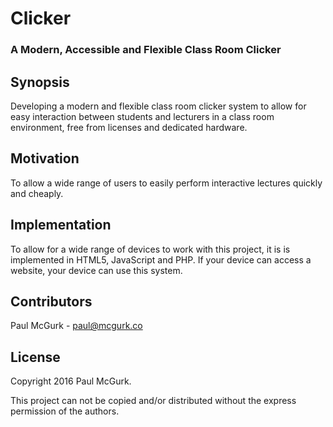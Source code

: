 # Clicker
### A Modern, Accessible and Flexible Class Room Clicker

## Synopsis

Developing a modern and flexible class room clicker system to allow for easy interaction between students and lecturers in a class room environment, free from licenses and dedicated hardware.

## Motivation

To allow a wide range of users to easily perform interactive lectures quickly and cheaply.

## Implementation

To allow for a wide range of devices to work with this project, it is is implemented in HTML5, JavaScript and PHP. If your device can access a website, your device can use this system.

## Contributors

Paul McGurk - paul@mcgurk.co

## License

Copyright 2016 Paul McGurk.

This project can not be copied and/or distributed without the express permission of the authors.
